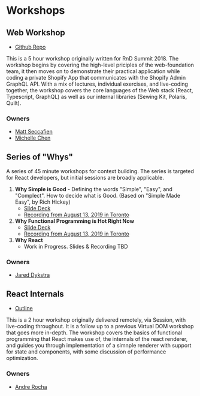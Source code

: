 # Workshops

## Web Workshop

* [Github Repo](https://github.com/Shopify/web-workshop)

This is a 5 hour workshop originally written for RnD Summit 2018. The workshop begins by covering the high-level priciples of the web-foundation team, it then moves on to demonstrate their practical application while coding a private Shopify App that communicates with the Shopify Admin GraphQL API. With a mix of lectures, individual exercises, and live-coding together, the workshop covers the core languages of the Web stack (React, Typescript, GraphQL) as well as our internal libraries (Sewing Kit, Polaris, Quilt).

### Owners

* [Matt Seccafien](https://github.com/cartogram)
* [Michelle Chen](http://github.com/michelleyschen)

## Series of "Whys"

A series of 45 minute workshops for context building.  The series is targeted for React developers, but initial sessions are broadly applicable.

1. **Why Simple is Good** - Defining the words "Simple", "Easy", and "Complect".  How to decide what is Good. (Based on "Simple Made Easy", by Rich Hickey)
   * [Slide Deck](https://docs.google.com/presentation/d/1ops1Hm7DciF1bLmWrzH0VIbI7ARsfeUzs1bLmZxCTds/edit#slide=id.p)
   * [Recording from August 13, 2019 in Toronto](https://drive.google.com/file/d/1HpC1wJQBdm1NA6oU-3y6wJVfzfNnluM5)
1. **Why Functional Programming is Hot Right Now**
   * [Slide Deck](https://docs.google.com/presentation/d/1r2NnEuJA9yWgCmvpZW3y5JJ2iUNLnY_Cksr2c_AsUY8/edit#slide=id.p)
   * [Recording from August 13, 2019 in Toronto](https://drive.google.com/file/d/1BGWRcD4mszqSWgTVeR6KQisUH5X_Crq7)
1. **Why React**
   * Work in Progress.  Slides & Recording TBD



### Owners

* [Jared Dykstra](https://github.com/jared-dykstra)

## React Internals

* [Outline](https://github.com/Shopify/fed-sandbox/blob/master/workshops/react-internals.md)

This is a 2 hour workshop originally delivered remotely, via Session, with live-coding throughout. It is a follow up to a previous Virtual DOM workshop that goes more in-depth. The workshop covers the basics of functional programming that React makes use of, the internals of the react renderer, and guides you through implementation of a simnple renderer with support for state and components, with some discussion of performance optimization.

### Owners

* [Andre Rocha](https://github.com/amrocha)
